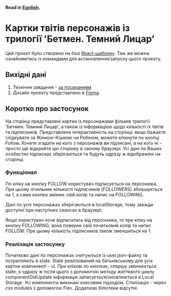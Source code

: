 **Read in [Egnlish](README.en.md).**

# Картки твітів персонажів із трилогії 'Бетмен. Темний Лицар'

Цей проєкт було створено на базі
[React-шаблону](https://github.com/facebook/create-react-app). Там же можна
ознайомитись із командами для встановлення/запуску цього проєкту.

## Вихідні дані

1. Технічне завдання -
   [за посиланням](https://bootcampitgeneration.slack.com/files/U0418LD7WBW/F04GDAKGHHQ/________________________________goit__1_.pdf)
2. Дизайн проєкту представлено в
   [Figma](https://www.figma.com/file/zun1oP6NmS2Lmgbcj6e1IG/Test?node-id=0%3A1&t=MdaCSZsMd1g1SvZ9-0).

## Коротко про застосунок

На сторінці представлені картки із персонажами фільмів трилогії 'Бетмен. Темний
Лицар', а також із інформацією щодо кількості їх твітів та підписників.
Представлена інтерактивність на сторінці: якщо бажаєте слідкувати за
Жінкою-Кішкою чи Робіном, можете клікнути по кнопці Follow. Хочете згадати на
кого з персонажів ви підписані, а на кого ні - просто ще відкрийте цю сторінку в
своєму браузері. Усі дані по Ваших особистих підписках зберігаються та будуть
одразу ж відображені на сторінці.

### Функціонал

По кліку на кнопку FOLLOW користувач підписується на персонажа. При цьому
лічильник кількості підписників (FOLLOWERS) збільшується на 1, а сама кнопка
змінює свій колір та напис на FOLLOWING.

Дані по усіх персонажах зберігаються в localStorage, тому завжди доступні при
наступних сеансах в браузері.

Якщо користувач хоче відписатись від персонажа, то при кліку на кнопку
FOLLOWING, вона поверне свій початковий колір та напис FOLLOW. При цьому
кількість підписників також зменшиться на 1.

### Реалізація застосунку

Початково дані по персонажах зчитуються із user.json-файлу та потрапляють в
state. State реалізований на батьківському для усіх карток компоненті - ul. При
клікові по кнопках, спершу змінюєється state, а одразу ж після цього з допомогою
методу життєвого циклу componentDidUpdate інформація записується/оновлюється в
Local Storage. Усі компоненти виконані класовим підходом. Стилізація - через css
modules з допомогою Flex. Додаткові біліотеки відсутні.
